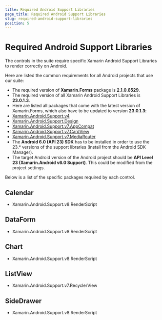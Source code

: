 ```yaml
---
title: Required Android Support Libraries
page_title: Required Android Support Libraries
slug: required-android-support-libraries
position: 5
---
```


# Required Android Support Libraries

The controls in the suite require specific Xamarin Android Support Libraries to render correctly on Android.

Here are listed the common requirements for all Android projects that use our suite:

- The required version of **Xamarin.Forms** package is **2.1.0.6529**.
- The required version of all Xamarin Android Support Libraries is **23.0.1.3**.
- Here are listed all packages that come with the latest version of Xamarin.Forms, which also have to be updated to version **23.0.1.3**:
 - [Xamarin.Android.Support.v4](https://www.nuget.org/packages/Xamarin.Android.Support.v4/23.0.1.3)
 - [Xamarin.Android.Support.Design](https://www.nuget.org/packages/Xamarin.Android.Support.Design/23.0.1.3)
 - [Xamarin.Android.Support.v7.AppCompat](https://www.nuget.org/packages/Xamarin.Android.Support.v7.AppCompat/23.0.1.3)
 - [Xamarin.Android.Support.v7.CardView](https://www.nuget.org/packages/Xamarin.Android.Support.v7.CardView/23.0.1.3)
 - [Xamarin.Android.Support.v7.MediaRouter](https://www.nuget.org/packages/Xamarin.Android.Support.v7.MediaRouter/23.0.1.3)
- The **Android 6.0 (API 23) SDK** has to be installed in order to use the 23.* versions of the support libraries (install from the Android SDK Manager).
- The target Android version of the Android project should be **API Level 23 (Xamarin.Android v6.0 Support)**. This could be modified from the project settings.

Below is a list of the specific packages required by each control.

## Calendar

* Xamarin.Android.Support.v8.RenderScript

## DataForm

* Xamarin.Android.Support.v8.RenderScript

## Chart

* Xamarin.Android.Support.v8.RenderScript

## ListView

* Xamarin.Android.Support.v7.RecyclerView

## SideDrawer

* Xamarin.Android.Support.v8.RenderScript
